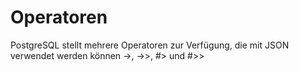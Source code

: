 # Operatoren
PostgreSQL stellt mehrere Operatoren zur Verfügung, die mit JSON verwendet werden können ->, ->>, #> und #>>